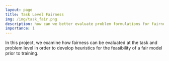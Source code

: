 ```yaml
---
layout: page
title: Task Level Fairness
img: /img/task_fair.png
description: how can we better evaluate problem formulations for fairness with information theory
importance: 1
---
```


In this project, we examine how fairness can be evaluated at the task and problem level in order to develop heuristics for the feasibility of a fair model prior to training. 
